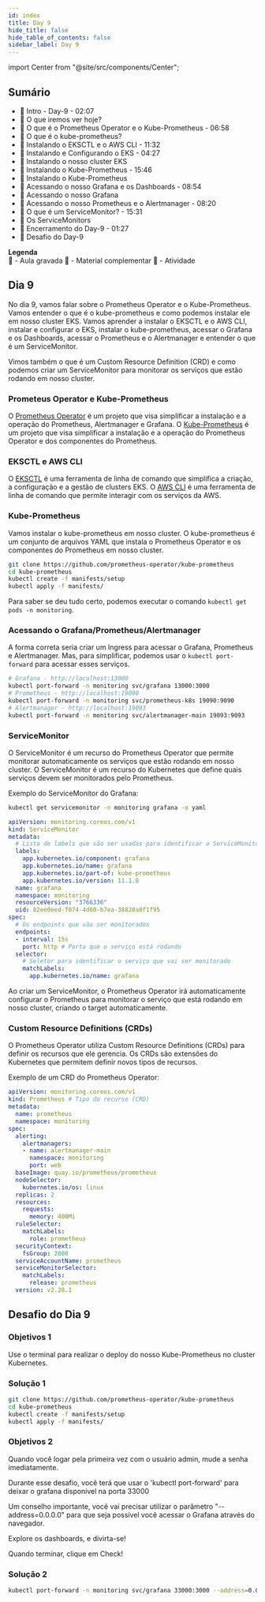 ```yaml
---
id: index
title: Day 9
hide_title: false
hide_table_of_contents: false
sidebar_label: Day 9
---
```


import Center from "@site/src/components/Center";

## Sumário

- 🎥 Intro - Day-9 - 02:07
- 📖 O que iremos ver hoje?
- 🎥 O que é o Prometheus Operator e o Kube-Prometheus - 06:58
- 📖 O que é o kube-prometheus?
- 🎥 Instalando o EKSCTL e o AWS CLI - 11:32
- 🎥 Instalando e Configurando o EKS - 04:27
- 📖 Instalando o nosso cluster EKS
- 🎥 Instalando o Kube-Prometheus - 15:46
- 📖 Instalando o Kube-Prometheus
- 🎥 Acessando o nosso Grafana e os Dashboards - 08:54
- 📖 Acessando o nosso Grafana
- 🎥 Acessando o nosso Prometheus e o Alertmanager - 08:20
- 🎥 O que é um ServiceMonitor? - 15:31
- 📖 Os ServiceMonitors
- 🎥 Encerramento do Day-9 - 01:27
- 📝 Desafio do Day-9

**Legenda**  
🎥 - Aula gravada
📖 - Material complementar
📝 - Atividade

## Dia 9

No dia 9, vamos falar sobre o Prometheus Operator e o Kube-Prometheus. Vamos entender o que é o kube-prometheus e como podemos instalar ele em nosso cluster EKS. Vamos aprender a instalar o EKSCTL e o AWS CLI, instalar e configurar o EKS, instalar o kube-prometheus, acessar o Grafana e os Dashboards, acessar o Prometheus e o Alertmanager e entender o que é um ServiceMonitor.

Vimos também o que é um Custom Resource Definition (CRD) e como podemos criar um ServiceMonitor para monitorar os serviços que estão rodando em nosso cluster.

### Prometeus Operator e Kube-Prometheus

O [Prometheus Operator](https://github.com/prometheus-operator/prometheus-operator) é um projeto que visa simplificar a instalação e a operação do Prometheus, Alertmanager e Grafana. O [Kube-Prometheus](https://github.com/prometheus-operator/kube-prometheus) é um projeto que visa simplificar a instalação e a operação do Prometheus Operator e dos componentes do Prometheus.

### EKSCTL e AWS CLI

O [EKSCTL](https://eksctl.io/) é uma ferramenta de linha de comando que simplifica a criação, a configuração e a gestão de clusters EKS. O [AWS CLI](https://aws.amazon.com/pt/cli/) é uma ferramenta de linha de comando que permite interagir com os serviços da AWS.

### Kube-Prometheus

Vamos instalar o kube-prometheus em nosso cluster. O kube-prometheus é um conjunto de arquivos YAML que instala o Prometheus Operator e os componentes do Prometheus em nosso cluster.

```bash
git clone https://github.com/prometheus-operator/kube-prometheus
cd kube-prometheus
kubectl create -f manifests/setup
kubectl apply -f manifests/
```

Para saber se deu tudo certo, podemos executar o comando `kubectl get pods -n monitoring`.

### Acessando o Grafana/Prometheus/Alertmanager

A forma correta seria criar um Ingress para acessar o Grafana, Prometheus e Alertmanager. Mas, para simplificar, podemos usar o `kubectl port-forward` para acessar esses serviços.

```bash
# Grafana - http://localhost:13000
kubectl port-forward -n monitoring svc/grafana 13000:3000
# Prometheus - http://localhost:19090
kubectl port-forward -n monitoring svc/prometheus-k8s 19090:9090
# Alertmanager - http://localhost:19093
kubectl port-forward -n monitoring svc/alertmanager-main 19093:9093
```

### ServiceMonitor

O ServiceMonitor é um recurso do Prometheus Operator que permite monitorar automaticamente os serviços que estão rodando em nosso cluster. O ServiceMonitor é um recurso do Kubernetes que define quais serviços devem ser monitorados pelo Prometheus.

Exemplo do ServiceMonitor do Grafana:

```bash
kubectl get servicemonitor -n monitoring grafana -o yaml
```

```yaml title="grafana-servicemonitor.yaml"
apiVersion: monitoring.coreos.com/v1
kind: ServiceMonitor
metadata:
  # Lista de labels que vão ser usadas para identificar o ServiceMonitor
  labels:
    app.kubernetes.io/component: grafana
    app.kubernetes.io/name: grafana
    app.kubernetes.io/part-of: kube-prometheus
    app.kubernetes.io/version: 11.1.0
  name: grafana
  namespace: monitoring
  resourceVersion: "3766336"
  uid: 82ee0eed-f074-4d60-b7ea-38828a8f1f95
spec:
  # Os endpoints que vão ser monitorados
  endpoints:
  - interval: 15s
    port: http # Porta que o serviço está rodando
  selector:
    # Seletor para identificar o serviço que vai ser monitorado
    matchLabels:
      app.kubernetes.io/name: grafana
```

Ao criar um ServiceMonitor, o Prometheus Operator irá automaticamente configurar o Prometheus para monitorar o serviço que está rodando em nosso cluster, criando o target automaticamente.

### Custom Resource Definitions (CRDs)

O Prometheus Operator utiliza Custom Resource Definitions (CRDs) para definir os recursos que ele gerencia. Os CRDs são extensões do Kubernetes que permitem definir novos tipos de recursos.

Exemplo de um CRD do Prometheus Operator:

```yaml title="prometheus.yaml"
apiVersion: monitoring.coreos.com/v1
kind: Prometheus # Tipo do recurso (CRD)
metadata:
  name: prometheus
  namespace: monitoring
spec:
  alerting:
    alertmanagers:
    - name: alertmanager-main
      namespace: monitoring
      port: web
  baseImage: quay.io/prometheus/prometheus
  nodeSelector:
    kubernetes.io/os: linux
  replicas: 2
  resources:
    requests:
      memory: 400Mi
  ruleSelector:
    matchLabels:
      role: prometheus
  securityContext:
    fsGroup: 2000
  serviceAccountName: prometheus
  serviceMonitorSelector:
    matchLabels:
      release: prometheus
  version: v2.28.1
```

## Desafio do Dia 9

### Objetivos 1

Use o terminal para realizar o deploy do nosso Kube-Prometheus no cluster Kubernetes.

### Solução 1

```bash
git clone https://github.com/prometheus-operator/kube-prometheus
cd kube-prometheus
kubectl create -f manifests/setup
kubectl apply -f manifests/
```

### Objetivos 2

Quando você logar pela primeira vez com o usuário admin, mude a senha imediatamente.

Durante esse desafio, você terá que usar o 'kubectl port-forward' para deixar o grafana disponível na porta 33000

Um conselho importante, você vai precisar utilizar o parâmetro "--address=0.0.0.0" para que seja possível você acessar o Grafana através do navegador.

Explore os dashboards, e divirta-se!

Quando terminar, clique em Check!

### Solução 2

```bash
kubectl port-forward -n monitoring svc/grafana 33000:3000 --address=0.0.0.0
```